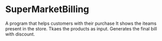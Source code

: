 # SuperMarketBilling
A program that helps customers with their purchase
It shows the iteams present in the store.
Tkaes the products as input.
Generates the final bill with discount.
